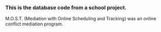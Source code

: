 ### This is the database code from a school project.

M.O.S.T. (Mediation with Online Scheduling and Tracking) was an online conflict mediation program.
